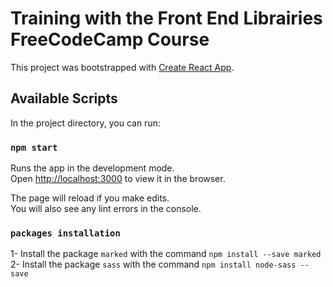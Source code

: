 # Training with the Front End Librairies FreeCodeCamp Course

This project was bootstrapped with [Create React App](https://github.com/facebook/create-react-app).

## Available Scripts

In the project directory, you can run:

### `npm start`

Runs the app in the development mode.\
Open [http://localhost:3000](http://localhost:3000) to view it in the browser.

The page will reload if you make edits.\
You will also see any lint errors in the console.

### `packages installation`

1- Install the package `marked` with the command `npm install --save marked`\
2- Install the package `sass` with the command `npm install node-sass --save`
